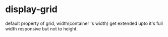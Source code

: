 # display-grid

default property of grid, width(container 's width) get extended upto it's full width responsive
but not to height.
